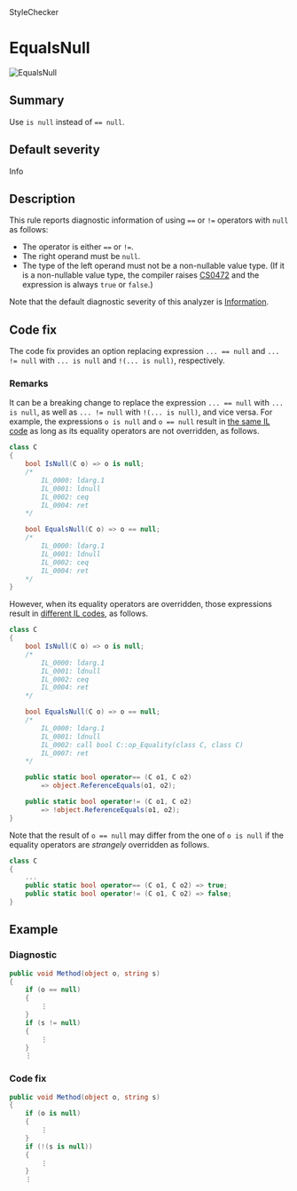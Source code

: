 <div class="project-logo">StyleChecker</div>
<div id="toc-level" data-values="H2,H3"></div>

# EqualsNull

<div class="horizontal-scroll">

![EqualsNull][fig-EqualsNull]

</div>

## Summary

Use `is null` instead of `== null`.

## Default severity

Info

## Description

This rule reports diagnostic information of using `==` or `!=` operators
with `null` as follows:

- The operator is either `==` or `!=`.
- The right operand must be `null`.
- The type of the left operand must not be a non-nullable value type.
  (If it is a non-nullable value type, the compiler raises [CS0472][cs0472]
  and the expression is always `true` or `false`.)

Note that the default diagnostic severity of this analyzer is
[Information][diagnostic-severity].

## Code fix

The code fix provides an option replacing expression `... == null` and
`... != null` with `... is null` and `!(... is null)`, respectively.

### Remarks

It can be a breaking change to replace
the expression `... == null` with `... is null`,
as well as `... != null` with `!(... is null)`, and vice versa.
For example, the expressions `o is null` and `o == null` result in
[the same IL code](https://sharplab.io/#v2:EYLgtghgzgLgpgJwDQxASwDYB8ACAmAAgGEBYAKAG9yCaDgB7ejAgSSgDkBXDDACiIL0AlNVpiAvAD5BBNFAIA7bhgDc5UTQZMCAUQCOnCBg7L+gkWTETp9AuPGLlasgF9yQA===)
as long as its equality operators are not overridden, as follows.

```cs
class C
{
    bool IsNull(C o) => o is null;
    /*
        IL_0000: ldarg.1
        IL_0001: ldnull
        IL_0002: ceq
        IL_0004: ret
    */

    bool EqualsNull(C o) => o == null;
    /*
        IL_0000: ldarg.1
        IL_0001: ldnull
        IL_0002: ceq
        IL_0004: ret
    */
}
```

However, when its equality operators are overridden, those expressions result in
[different IL codes](https://sharplab.io/#v2:EYLgtghgzgLgpgJwDQxASwDYB8ACAmAAgGEBYAKAG9yCaDgB7ejAgSSgDkBXDDACiIL0AlNVpiAvAD5BBNFAIA7bhgDc5UTQZMCAUQCOnCBg7L+gkWTETp9AuPGLlashoI4AzG4CMANjqNmegAHRAgYegR7AjN6LyRiQTwLK1opQWAAKzgAYxgAOgAlOAAzRDgFbLh9Q2NeWPj6JOdXD28/LUCQhDCIgEIHGLiExuSUu2le+kyc/KLShHLK6qMoOqGR5wBfciA==),
as follows.

```cs
class C
{
    bool IsNull(C o) => o is null;
    /*
        IL_0000: ldarg.1
        IL_0001: ldnull
        IL_0002: ceq
        IL_0004: ret
    */

    bool EqualsNull(C o) => o == null;
    /*
        IL_0000: ldarg.1
        IL_0001: ldnull
        IL_0002: call bool C::op_Equality(class C, class C)
        IL_0007: ret
    */

    public static bool operator== (C o1, C o2)
        => object.ReferenceEquals(o1, o2);

    public static bool operator!= (C o1, C o2)
        => !object.ReferenceEquals(o1, o2);
}
```

Note that
the result of `o == null` may differ from the one of `o is null`
if the equality operators are *strangely* overridden as follows.

```cs
class C
{
    ...
    public static bool operator== (C o1, C o2) => true;
    public static bool operator!= (C o1, C o2) => false;
}
```

## Example

### Diagnostic

```csharp
public void Method(object o, string s)
{
    if (o == null)
    {
        ⋮
    }
    if (s != null)
    {
        ⋮
    }
    ⋮
```

### Code fix

```csharp
public void Method(object o, string s)
{
    if (o is null)
    {
        ⋮
    }
    if (!(s is null))
    {
        ⋮
    }
    ⋮
```

[cs0472]:
  https://docs.microsoft.com/en-us/dotnet/csharp/misc/cs0472
[diagnostic-severity]:
  https://docs.microsoft.com/en-us/dotnet/api/microsoft.codeanalysis.diagnosticseverity?view=roslyn-dotnet
[fig-EqualsNull]:
  https://maroontress.github.io/StyleChecker/images/EqualsNull.png
